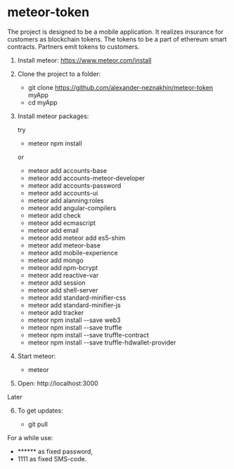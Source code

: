 # meteor-token

The project is designed to be a mobile application. It realizes insurance for customers as blockchain tokens. The tokens to be a part of ethereum smart contracts. Partners emit tokens to customers.

1. Install meteor: https://www.meteor.com/install
2. Clone the project to a folder:
   * git clone https://github.com/alexander-neznakhin/meteor-token myApp
   * cd myApp
   
3. Install meteor packages:

   try

   * meteor npm install

   or

   * meteor add accounts-base
   * meteor add accounts-meteor-developer
   * meteor add accounts-password
   * meteor add accounts-ui
   * meteor add alanning:roles
   * meteor add angular-compilers
   * meteor add check
   * meteor add ecmascript
   * meteor add email
   * meteor add meteor add es5-shim
   * meteor add meteor-base
   * meteor add mobile-experience
   * meteor add mongo
   * meteor add npm-bcrypt
   * meteor add reactive-var
   * meteor add session
   * meteor add shell-server
   * meteor add standard-minifier-css
   * meteor add standard-minifier-js
   * meteor add tracker
   * meteor npm install --save web3 
   * meteor npm install --save truffle
   * meteor npm install --save truffle-contract 
   * meteor npm install --save truffle-hdwallet-provider 
4. Start meteor:
   * meteor
5. Open: http://localhost:3000

Later

6. To get updates:

   * git pull

For a while use: 

   * ****** as fixed password,
   * 1111 as fixed SMS-code.
